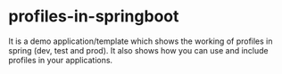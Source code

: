 # profiles-in-springboot
It is a demo application/template which shows the working of profiles in spring (dev, test and prod). It also shows how you can use and include profiles in your applications.
